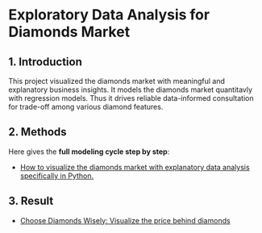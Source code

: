 # Exploratory Data Analysis for Diamonds Market

## 1. Introduction
This project visualized the diamonds market with meaningful and explanatory business insights. It models the diamonds market quantitavly with regression models. Thus it drives reliable data-informed consultation for trade-off among various diamond features.

## 2. Methods
Here gives the **full modeling cycle step by step**:
 - [How to visualize the diamonds market with explanatory data analysis specifically in Python.](./eda_diamonds.ipynb)

## 3. Result

- [Choose Diamonds Wisely: Visualize the price behind diamonds](./diamonds_report.pdf)
